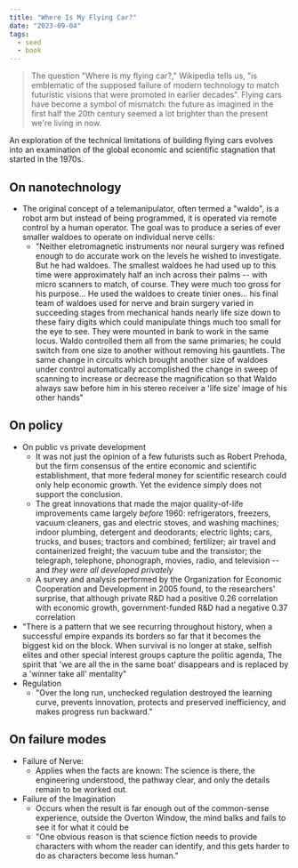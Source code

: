 ```yaml
---
title: "Where Is My Flying Car?"
date: "2023-09-04"
tags:
  - seed
  - book
---
```


> The question "Where is my flying car?," Wikipedia tells us, "is emblematic of the supposed failure of modern technology to match futuristic visions that were promoted in earlier decades". Flying cars have become a symbol of mismatch: the future as imagined in the first half the 20th century seemed a lot brighter than the present we're living in now.

An exploration of the technical limitations of building flying cars evolves into an examination of the global economic and scientific stagnation that started in the 1970s.

## On nanotechnology

- The original concept of a telemanipulator, often termed a "waldo", is a robot arm but instead of being programmed, it is operated via remote control by a human operator. The goal was to produce a series of ever smaller waldoes to operate on individual nerve cells:
	- "Neither eletromagnetic instruments nor neural surgery was refined enough to do accurate work on the levels he wished to investigate. But he had waldoes. The smallest waldoes he had used up to this time were approximately half an inch across their palms -- with micro scanners to match, of course. They were much too gross for his purpose... He used the waldoes to create tinier ones... his final team of waldoes used for nerve and brain surgery varied in succeeding stages from mechanical hands nearly life size down to these fairy digits which could manipulate things much too small for the eye to see. They were mounted in bank to work in the same locus. Waldo controlled them all from the same primaries; he could switch from one size to another without removing his gauntlets. The same change in circuits which brought another size of waldoes under control automatically accomplished the change in sweep of scanning to increase or decrease the magnification so that Waldo always saw before him in his stereo receiver a 'life size' image of his other hands"

## On policy

- On public vs private development
	- It was not just the opinion of a few futurists such as Robert Prehoda, but the firm consensus of the entire economic and scientific establishment, that more federal money for scientific research could only help economic growth. Yet the evidence simply does not support the conclusion.
	- The great innovations that made the major quality-of-life improvements came largely _before_ 1960: refrigerators, freezers, vacuum cleaners, gas and electric stoves, and washing machines; indoor plumbing, detergent and deodorants; electric lights; cars, trucks, and buses; tractors and combined; fertilizer; air travel and containerized freight; the vacuum tube and the transistor; the telegraph, telephone, phonograph, movies, radio, and television -- and _they were all developed privately_
	- A survey and analysis performed by the Organization for Economic Cooperation and Development in 2005 found, to the researchers' surprise, that although private R&D had a positive 0.26 correlation with economic growth, government-funded R&D had a negative 0.37 correlation
- "There is a pattern that we see recurring throughout history, when a successful empire expands its borders so far that it becomes the biggest kid on the block. When survival is no longer at stake, selfish elites and other special interest groups capture the politic agenda, The spirit that 'we are all the in the same boat' disappears and is replaced by a 'winner take all' mentality"
- Regulation
	- "Over the long run, unchecked regulation destroyed the learning curve, prevents innovation, protects and preserved inefficiency, and makes progress run backward."

## On failure modes

- Failure of Nerve: 
	- Applies when the facts are known: The science is there, the engineering understood, the pathway clear, and only the details remain to be worked out.
- Failure of the Imagination
	- Occurs when the result is far enough out of the common-sense experience, outside the Overton Window, the mind balks and fails to see it for what it could be
	- "One obvious reason is that science fiction needs to provide characters with whom the reader can identify, and this gets harder to do as characters become less human."